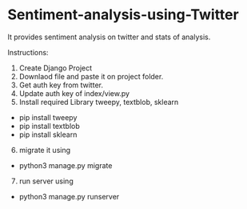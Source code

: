 # Sentiment-analysis-using-Twitter
It provides sentiment analysis on twitter and stats of analysis.

Instructions:


1. Create Django Project
2. Downlaod file and paste it on project folder.
3. Get auth key from twitter.
4. Update auth key of index/view.py  
5. Install required Library tweepy, textblob, sklearn
- pip install tweepy
- pip install textblob
- pip install sklearn
6. migrate it using
- python3 manage.py migrate
7. run server using
- python3 manage.py runserver
